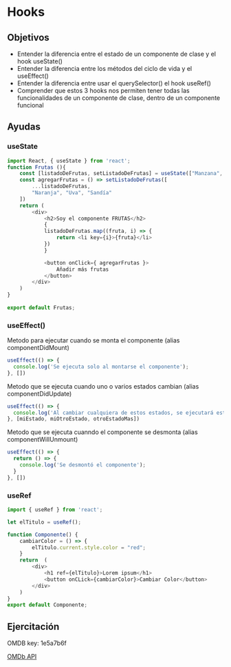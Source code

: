 # Hooks



## Objetivos
- Entender la diferencia entre el estado de un componente de clase y el hook useState()
- Entender la diferencia entre los métodos del ciclo de vida y el useEffect()
- Entender la diferencia entre usar el querySelector() el hook useRef()
- Comprender que estos 3 hooks nos permiten tener todas las funcionalidades de un componente de clase, dentro de un componente funcional


## Ayudas

### useState

```js
import React, { useState } from 'react';
function Frutas (){
    const [listadoDeFrutas, setListadoDeFrutas] = useState(["Manzana", "Pera", "Banana"]);
    const agregarFrutas = () => setListadoDeFrutas([
        ...listadoDeFrutas,
        "Naranja", "Uva", "Sandía"
    ])
    return (
        <div>
            <h2>Soy el componente FRUTAS</h2>
            {
            listadoDeFrutas.map((fruta, i) => {
                return <li key={i}>{fruta}</li>
            })
            }

            <button onClick={ agregarFrutas }>
                Añadir más frutas
            </button>
        </div>
    )
}
 
export default Frutas;
```


### useEffect()

Metodo para ejecutar cuando se monta el componente (alias componentDidMount)
```js
useEffect(() => {
  console.log('Se ejecuta solo al montarse el componente');
}, [])

```

Metodo que se ejecuta cuando uno o varios estados cambian (alias componentDidUpdate)

```js
useEffect(() => {
  console.log('Al cambiar cualquiera de estos estados, se ejecutará este código');
}, [miEstado, miOtroEstado, otroEstadoMas])

```

Metodo que se ejecuta cuanndo el componente se desmonta (alias componentWillUnmount)
```js
useEffect(() => {
  return () => {
    console.log('Se desmontó el componente');
  }
}, [])

```


### useRef

```js
import { useRef } from 'react';

let elTitulo = useRef();

function Componente() {
    cambiarColor = () => {
        elTitulo.current.style.color = "red";
    }
    return  (
        <div>
            <h1 ref={elTitulo}>Lorem ipsum</h1>
            <button onCLick={cambiarColor}>Cambiar Color</button>
        </div>
    )
}
export default Componente;
```


## Ejercitación

OMDB key: 1e5a7b6f

[OMDb API](http://www.omdbapi.com/?i=tt3896198&apikey=1e5a7b6f)